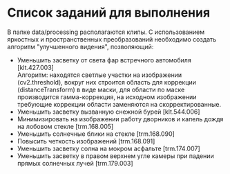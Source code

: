 # Список заданий для выполнения
В папке data/processing располагаются клипы. C использованием яркостных и пространственных преобразований необходимо создать алгоритм "улучшенного видения", позволяющий:
- Уменьшить засветку от света фар встречного автомобиля [klt.427.003]<br />
Алгоритм: находятся светлые участки на изображении (cv2.threshold), вокруг них строится
область для коррекции (distanceTransform) в виде маски, для области по маске производится
гамма-коррекция, на исходном изображении требующие коррекции области заменяются
на скорректированные.  
- Уменьшить засветку вызванную снежной бурей [klt.544.006]
- Минимизировать на изображении работу дворников и капель дождя на лобовом стекле [trm.168.005]
- Уменьшить солнечные блики на стекле [trm.168.090]
- Повысить четкость изображений [trm.168.091]
- Уменьшить засветку солна на мокром асфальте [trm.174.007]
- Уменьшить засветку в правом верхнем угле камеры при падении прямых солнечных лучей [trm.179.003]
